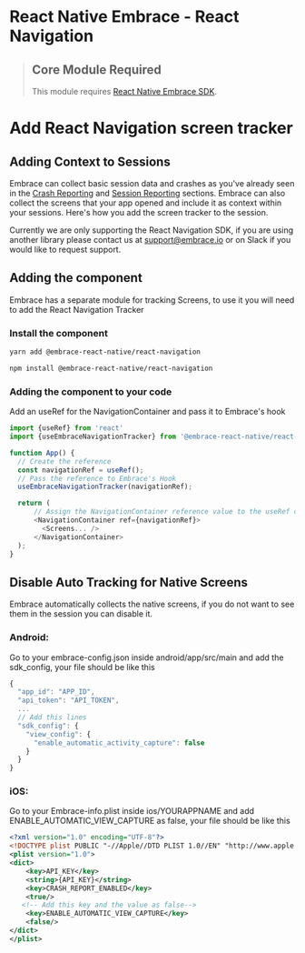 # React Native Embrace - React Navigation

> ## Core Module Required
>
> This module requires [React Native Embrace SDK](https://www.npmjs.com/package/@embrace-react-native/core).

# Add React Navigation screen tracker

## Adding Context to Sessions

Embrace can collect basic session data and crashes as you've already seen in the [Crash Reporting](https://embrace.io/docs/react-native/integration/crash-reporting) and [Session Reporting](https://embrace.io/docs/react-native/integration/session-reporting) sections.
Embrace can also collect the screens that your app opened and include it as context within your sessions.
Here's how you add the screen tracker to the session.

Currently we are only supporting the React Navigation SDK, if you are using another library please contact us at <support@embrace.io> or on Slack if you would like to request support.

## Adding the component

Embrace has a separate module for tracking Screens, to use it you will need to add the React Navigation Tracker

### Install the component

```sh
yarn add @embrace-react-native/react-navigation
```

```sh
npm install @embrace-react-native/react-navigation
```

### Adding the component to your code

Add an useRef for the NavigationContainer and pass it to Embrace's hook

```javascript
import {useRef} from 'react'
import {useEmbraceNavigationTracker} from '@embrace-react-native/react-navigation';

function App() {
  // Create the reference
  const navigationRef = useRef();
  // Pass the reference to Embrace's Hook
  useEmbraceNavigationTracker(navigationRef);

  return (
      // Assign the NavigationContainer reference value to the useRef created
      <NavigationContainer ref={navigationRef}>
        <Screens... />
      </NavigationContainer>
  );
}
```

## Disable Auto Tracking for Native Screens

Embrace automatically collects the native screens, if you do not want to see them in the session you can disable it.

### Android:

Go to your embrace-config.json inside android/app/src/main and add the sdk_config, your file should be like this

```javascript
{
  "app_id": "APP_ID",
  "api_token": "API_TOKEN",
  ...
  // Add this lines
  "sdk_config": {
    "view_config": {
      "enable_automatic_activity_capture": false
    }
  }
}
```

### iOS:

Go to your Embrace-info.plist inside ios/YOURAPPNAME and add ENABLE_AUTOMATIC_VIEW_CAPTURE as false, your file should be like this

```xml
<?xml version="1.0" encoding="UTF-8"?>
<!DOCTYPE plist PUBLIC "-//Apple//DTD PLIST 1.0//EN" "http://www.apple.com/DTDs/PropertyList-1.0.dtd">
<plist version="1.0">
<dict>
	<key>API_KEY</key>
	<string>{API_KEY}</string>
	<key>CRASH_REPORT_ENABLED</key>
	<true/>
   <!-- Add this key and the value as false-->
	<key>ENABLE_AUTOMATIC_VIEW_CAPTURE</key>
	<false/>
</dict>
</plist>

```
